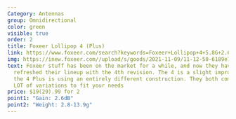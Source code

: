 ```yaml
---
Category: Antennas
group: Omnidirectional
color: green
visible: true
order: 2
title: Foxeer Lollipop 4 (Plus)
link: https://www.foxeer.com/search?keywords=Foxeer+Lollipop+4+5.8G+2.6dBi+Antenna
img: https://inew.foxeer.com//upload/s/goods/2021-11-09/11-12-50-6189e732f1da2.images.400x400.jpg
text: Foxeer stuff has been on the market for a while, and now they have
  refreshed their lineup with the 4th revision. The 4 is a slight improvement,
  the 4 Plus is using an entirely different construction. They both come in a
  LOT of variations to fit your needs
price: $19(29).99 for 2
point1: "Gain: 2.6dB"
point2: "Weight: 2.8-13.9g"
---
```

